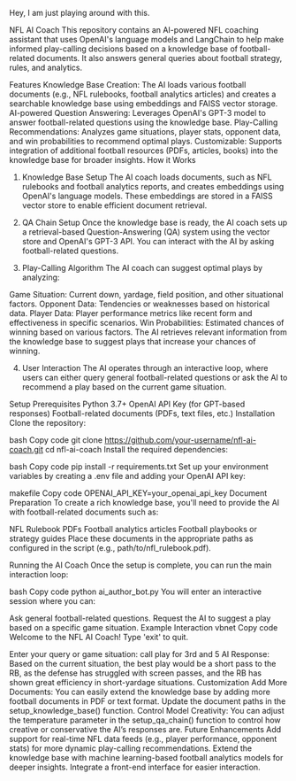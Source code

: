 Hey, I am just playing around with this.

NFL AI Coach
This repository contains an AI-powered NFL coaching assistant that uses OpenAI's language models and LangChain to help make informed play-calling decisions based on a knowledge base of football-related documents. It also answers general queries about football strategy, rules, and analytics.

Features
Knowledge Base Creation: The AI loads various football documents (e.g., NFL rulebooks, football analytics articles) and creates a searchable knowledge base using embeddings and FAISS vector storage.
AI-powered Question Answering: Leverages OpenAI's GPT-3 model to answer football-related questions using the knowledge base.
Play-Calling Recommendations: Analyzes game situations, player stats, opponent data, and win probabilities to recommend optimal plays.
Customizable: Supports integration of additional football resources (PDFs, articles, books) into the knowledge base for broader insights.
How it Works
1. Knowledge Base Setup
The AI coach loads documents, such as NFL rulebooks and football analytics reports, and creates embeddings using OpenAI's language models. These embeddings are stored in a FAISS vector store to enable efficient document retrieval.

2. QA Chain Setup
Once the knowledge base is ready, the AI coach sets up a retrieval-based Question-Answering (QA) system using the vector store and OpenAI's GPT-3 API. You can interact with the AI by asking football-related questions.

3. Play-Calling Algorithm
The AI coach can suggest optimal plays by analyzing:

Game Situation: Current down, yardage, field position, and other situational factors.
Opponent Data: Tendencies or weaknesses based on historical data.
Player Data: Player performance metrics like recent form and effectiveness in specific scenarios.
Win Probabilities: Estimated chances of winning based on various factors.
The AI retrieves relevant information from the knowledge base to suggest plays that increase your chances of winning.

4. User Interaction
The AI operates through an interactive loop, where users can either query general football-related questions or ask the AI to recommend a play based on the current game situation.

Setup
Prerequisites
Python 3.7+
OpenAI API Key (for GPT-based responses)
Football-related documents (PDFs, text files, etc.)
Installation
Clone the repository:

bash
Copy code
git clone https://github.com/your-username/nfl-ai-coach.git
cd nfl-ai-coach
Install the required dependencies:

bash
Copy code
pip install -r requirements.txt
Set up your environment variables by creating a .env file and adding your OpenAI API key:

makefile
Copy code
OPENAI_API_KEY=your_openai_api_key
Document Preparation
To create a rich knowledge base, you'll need to provide the AI with football-related documents such as:

NFL Rulebook PDFs
Football analytics articles
Football playbooks or strategy guides
Place these documents in the appropriate paths as configured in the script (e.g., path/to/nfl_rulebook.pdf).

Running the AI Coach
Once the setup is complete, you can run the main interaction loop:

bash
Copy code
python ai_author_bot.py
You will enter an interactive session where you can:

Ask general football-related questions.
Request the AI to suggest a play based on a specific game situation.
Example Interaction
vbnet
Copy code
Welcome to the NFL AI Coach! Type 'exit' to quit.

Enter your query or game situation: call play for 3rd and 5
AI Response: Based on the current situation, the best play would be a short pass to the RB, as the defense has struggled with screen passes, and the RB has shown great efficiency in short-yardage situations.
Customization
Add More Documents: You can easily extend the knowledge base by adding more football documents in PDF or text format. Update the document paths in the setup_knowledge_base() function.
Control Model Creativity: You can adjust the temperature parameter in the setup_qa_chain() function to control how creative or conservative the AI’s responses are.
Future Enhancements
Add support for real-time NFL data feeds (e.g., player performance, opponent stats) for more dynamic play-calling recommendations.
Extend the knowledge base with machine learning-based football analytics models for deeper insights.
Integrate a front-end interface for easier interaction.
